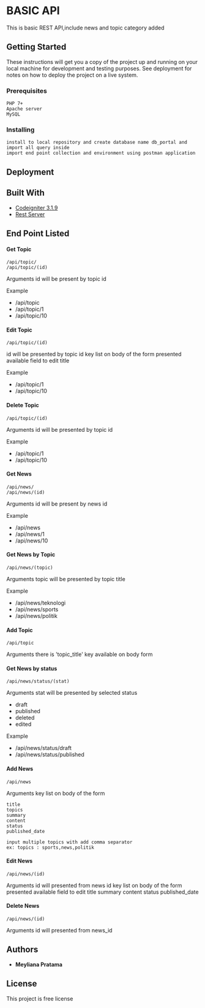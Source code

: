 # BASIC API

This is basic REST API,include news and topic category added 

## Getting Started

These instructions will get you a copy of the project up and running on your local machine for development and testing purposes. See deployment for notes on how to deploy the project on a live system.

### Prerequisites

```
PHP 7+
Apache server
MySQL
```

### Installing

```
install to local repository and create database name db_portal and import all query inside
import end point collection and environment using postman application
```

## Deployment
## Built With

* [Codeigniter 3.1.9](https://www.codeigniter.com/)
* [Rest Server](https://github.com/chriskacerguis/codeigniter-restserver)

## End Point Listed

#### Get Topic
```
/api/topic/
/api/topic/(id)
```
Arguments
id will be present by topic id

Example
* /api/topic
* /api/topic/1
* /api/topic/10


#### Edit Topic
```
/api/topic/(id)
```
id will be presented by topic id
key list on body of the form presented available field to edit
	title

Example
* /api/topic/1
* /api/topic/10


#### Delete Topic
```
/api/topic/(id)
```	
Arguments
id will be presented by topic id

Example
* /api/topic/1
* /api/topic/10


#### Get News
```
/api/news/
/api/news/(id)
```
Arguments
id  will be present by news id

Example
* /api/news
* /api/news/1
* /api/news/10


#### Get News by Topic
```
/api/news/(topic)
```
Arguments
topic will be presented by topic title

Example
* /api/news/teknologi
* /api/news/sports
* /api/news/politik


#### Add Topic
```
/api/topic
```
Arguments
there is 'topic_title' key available on body form



#### Get News by status
```
/api/news/status/(stat)
```
Arguments
stat will be presented by selected status
* draft
* published
* deleted
* edited

Example
* /api/news/status/draft
* /api/news/status/published



#### Add News
```
/api/news
```
Arguments
key list on body of the form
	
	title
	topics
	summary
	content
	status
	published_date

	input multiple topics with add comma separator
	ex: topics : sports,news,politik



#### Edit News
```
/api/news/(id)
```
Arguments
id will presented from news id
key list on body of the form presented available field to edit
	title
	summary
	content
	status
	published_date



#### Delete News
```
/api/news/(id)
```
Arguments
id will presented from news_id


## Authors

* **Meyliana Pratama**

## License

This project is free license